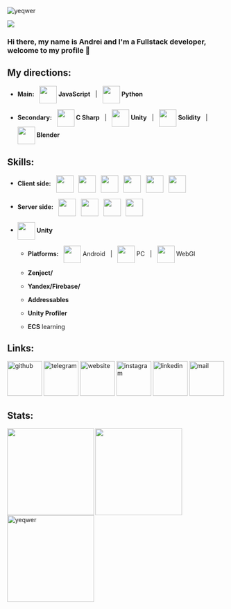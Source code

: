 <p align="left"> 
  <img src="https://komarev.com/ghpvc/?username=yeqwer&label=Profile%20views&color=blueviolet&style=flat" alt="yeqwer" /> 
</p>
<!-- ![I am Unity Developer](https://i.pinimg.com/originals/72/e9/c3/72e9c33f3327bfb2485c80b3188e41fb.gif) -->
<img src="https://i.pinimg.com/originals/65/a5/ec/65a5ec60b90f6b8faede3390ad5ee065.gif">

### Hi there, my name is Andrei and I'm a Fullstack developer, welcome to my profile 👋

<!---->

## **My directions:**

 * **Main:** &nbsp; <img height="40" align="center" src="https://img.icons8.com/?size=256&id=108784"> **JavaScript** &nbsp; | &nbsp; <img height="40" align="center" src="https://img.icons8.com/?size=256&id=13441"> **Python** &nbsp; 
 
 * **Secondary:** &nbsp; <img height="40" align="center" src="https://img.icons8.com/?size=256&id=55251"> **C Sharp** &nbsp; | &nbsp; <img height="40" align="center" src="https://img.icons8.com/?size=256&id=VLjW6zFrsq2F"> **Unity**  &nbsp; | &nbsp; <img height="40" align="center" src="https://img.icons8.com/?size=256&id=HOpiPSjPWNNd"> **Solidity** &nbsp; | &nbsp; <img height="40" align="center" src="https://img.icons8.com/?size=256&id=JwuCJ3weFjxo"> **Blender**  
  
<!---->

## **Skills:** <!-- Unity Profiler / usage SDK / DI / Addressables / ECS -->

 * **Client side:**
   &nbsp; <img height="40" align="center" src="https://img.icons8.com/?size=256&id=20909"> &nbsp; <img height="40" align="center" src="https://img.icons8.com/?size=256&id=21278"> &nbsp; <img height="40" align="center" src="https://img.icons8.com/?size=256&id=108784"> &nbsp; <img height="40" align="center" src="https://img.icons8.com/?size=256&id=wpZmKzk11AzJ "> &nbsp; <img height="40" align="center" src="https://img.icons8.com/?size=256&id=wPohyHO_qO1a"> &nbsp; <img height="40" align="center" src="https://img.icons8.com/?size=256&id=g9mmSxx3SwAI"> &nbsp;
  
 * **Server side:**
   &nbsp; <img height="40" align="center" src="https://img.icons8.com/?size=256&id=cdYUlRaag9G9"> &nbsp; <img height="40" align="center" src="https://img.icons8.com/?size=256&id=cvzmaEA4kC0o"> &nbsp; <img height="40" align="center" src="https://img.icons8.com/?size=256&id=UFXRpPFebwa2"> &nbsp; <img height="40" align="center" src="https://img.icons8.com/?size=256&id=bosfpvRzNOG8">

* <img height="40" align="center" src="https://img.icons8.com/?size=256&id=VLjW6zFrsq2F"> **Unity**

    * **Platforms:** &nbsp; <img height="40" align="center" src="https://img.icons8.com/?size=256&id=42882"> Android &nbsp; | &nbsp; <img height="40" align="center" src="https://img.icons8.com/?size=256&id=43262"> PC &nbsp; | &nbsp; <img height="40" align="center" src="https://img.icons8.com/?size=256&id=42909"> WebGl &nbsp;
     
    * **Zenject/**
      
    * **Yandex/Firebase/**
      
    * **Addressables**
      
    * **Unity Profiler**
      
    * **ECS** learning
 
<!--  * <img height="40" align="center" src="https://img.icons8.com/?size=256&id=HOpiPSjPWNNd"> **Solidity**  -->

<!---->

## **Links:**

[<img src="https://img.icons8.com/?size=256&id=46565" alt="github" height='80'>](https://github.com/yeqwer)    [<img src='https://img.icons8.com/?size=256&id=103814' alt='telegram' height='80'>](https://t.me/haslaur)    [<img src='https://img.icons8.com/?size=256&id=42789' alt='website' height='80'>](https://yeqwer.netlify.app/)    [<img src='https://img.icons8.com/?size=256&id=42818' alt='instagram' height='80'>](https://www.instagram.com/qq.stfu.bb/)    [<img src='https://img.icons8.com/?size=256&id=42823' alt='linkedin' height='80'>](https://www.linkedin.com/in/yeqwer/)    [<img src='https://img.icons8.com/?size=256&id=oDrvIzA6u0Wu' alt='mail' height='80'>](mailto:andreymixler@gmail.com) 

<!---->

## **Stats:**

<a href="https://github.com/anuraghazra/github-readme-stats">
  <p> </p>
  <img height=200 align="left" src="https://github-readme-stats.vercel.app/api?username=yeqwer&show_icons=true&rank_icon=github&theme=dark&card_width=480" />
</a>
<a href="https://github.com/anuraghazra/convoychat">
  <p> </p>
  <img height=200 align="left" src="https://github-readme-stats.vercel.app/api/top-langs/?username=yeqwer&layout=compact&show_icons=true&theme=dark&card_width=406" />
</a>
<a href="https://git.io/streak-stats">
  <p> </p>
  <img height=200 align="left" src="https://github-readme-streak-stats.herokuapp.com?user=yeqwer&theme=dark&card_width=480" alt="yeqwer" />
</a>

<!---->


